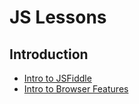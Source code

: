 # JS Lessons

## Introduction

- [Intro to JSFiddle](http://jsfiddle.net/yrskd3n6/)
- [Intro to Browser Features](http://jsfiddle.net/1gwdbztr/)
